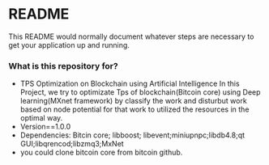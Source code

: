 # README #

This README would normally document whatever steps are necessary to get your application up and running.

### What is this repository for? ###

* TPS Optimization on Blockchain using Artificial Intelligence
  In this Project, we try to optimizate Tps of blockchain(Bitcoin core) using Deep learning(MXnet framework) by classify the work and disturbut work based 
  on node potential for that work to utilized the resources in the optimal way.
* Version==1.0.0
* Dependencies: Bitcin core; libboost; libevent;miniupnpc;libdb4.8;qt GUI;libqrencod;libzmq3;MxNet 
* you could clone bitcoin core from bitcoin github. 

